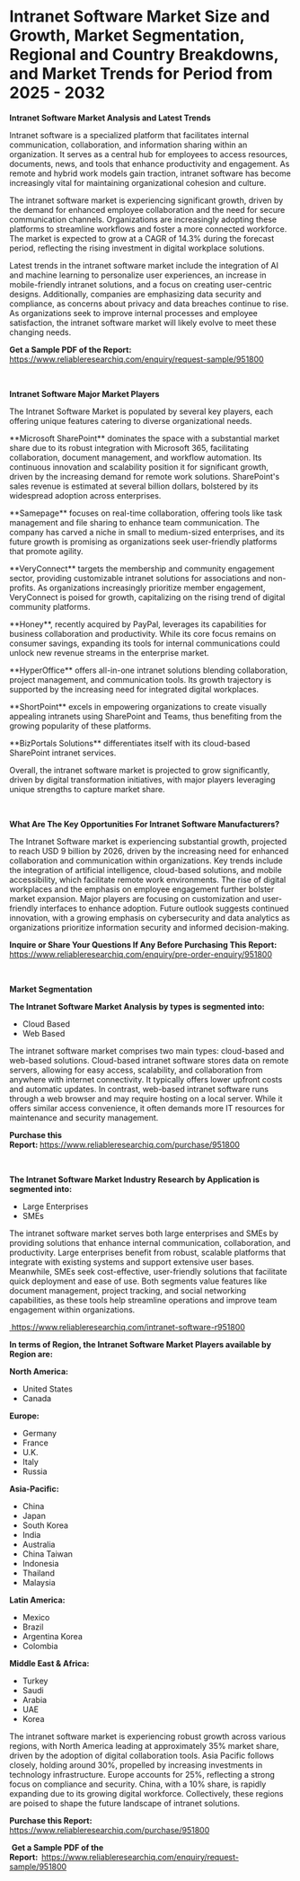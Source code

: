 <p><h1>Intranet Software Market Size and Growth, Market Segmentation, Regional and Country Breakdowns, and Market Trends for Period from 2025 -  2032</h1></p><p><strong>Intranet Software Market Analysis and Latest Trends</strong></p>
<p><p>Intranet software is a specialized platform that facilitates internal communication, collaboration, and information sharing within an organization. It serves as a central hub for employees to access resources, documents, news, and tools that enhance productivity and engagement. As remote and hybrid work models gain traction, intranet software has become increasingly vital for maintaining organizational cohesion and culture.</p><p>The intranet software market is experiencing significant growth, driven by the demand for enhanced employee collaboration and the need for secure communication channels. Organizations are increasingly adopting these platforms to streamline workflows and foster a more connected workforce. The market is expected to grow at a CAGR of 14.3% during the forecast period, reflecting the rising investment in digital workplace solutions.</p><p>Latest trends in the intranet software market include the integration of AI and machine learning to personalize user experiences, an increase in mobile-friendly intranet solutions, and a focus on creating user-centric designs. Additionally, companies are emphasizing data security and compliance, as concerns about privacy and data breaches continue to rise. As organizations seek to improve internal processes and employee satisfaction, the intranet software market will likely evolve to meet these changing needs.</p></p>
<p><strong>Get a Sample PDF of the Report:&nbsp;</strong> <a href="https://www.reliableresearchiq.com/enquiry/request-sample/951800?utm_campaign=1159&utm_medium=2&utm_source=Github&utm_content=ia&utm_term=17042025&utm_id=intranet-software">https://www.reliableresearchiq.com/enquiry/request-sample/951800</a></p>
<p>&nbsp;</p>
<p><strong>Intranet Software Major Market Players</strong></p>
<p><p>The Intranet Software Market is populated by several key players, each offering unique features catering to diverse organizational needs. </p><p>**Microsoft SharePoint** dominates the space with a substantial market share due to its robust integration with Microsoft 365, facilitating collaboration, document management, and workflow automation. Its continuous innovation and scalability position it for significant growth, driven by the increasing demand for remote work solutions. SharePoint's sales revenue is estimated at several billion dollars, bolstered by its widespread adoption across enterprises.</p><p>**Samepage** focuses on real-time collaboration, offering tools like task management and file sharing to enhance team communication. The company has carved a niche in small to medium-sized enterprises, and its future growth is promising as organizations seek user-friendly platforms that promote agility.</p><p>**VeryConnect** targets the membership and community engagement sector, providing customizable intranet solutions for associations and non-profits. As organizations increasingly prioritize member engagement, VeryConnect is poised for growth, capitalizing on the rising trend of digital community platforms.</p><p>**Honey**, recently acquired by PayPal, leverages its capabilities for business collaboration and productivity. While its core focus remains on consumer savings, expanding its tools for internal communications could unlock new revenue streams in the enterprise market.</p><p>**HyperOffice** offers all-in-one intranet solutions blending collaboration, project management, and communication tools. Its growth trajectory is supported by the increasing need for integrated digital workplaces.</p><p>**ShortPoint** excels in empowering organizations to create visually appealing intranets using SharePoint and Teams, thus benefiting from the growing popularity of these platforms.</p><p>**BizPortals Solutions** differentiates itself with its cloud-based SharePoint intranet services. </p><p>Overall, the intranet software market is projected to grow significantly, driven by digital transformation initiatives, with major players leveraging unique strengths to capture market share.</p></p>
<p>&nbsp;</p>
<p><strong>What Are The Key Opportunities For Intranet Software Manufacturers?</strong></p>
<p><p>The Intranet Software market is experiencing substantial growth, projected to reach USD 9 billion by 2026, driven by the increasing need for enhanced collaboration and communication within organizations. Key trends include the integration of artificial intelligence, cloud-based solutions, and mobile accessibility, which facilitate remote work environments. The rise of digital workplaces and the emphasis on employee engagement further bolster market expansion. Major players are focusing on customization and user-friendly interfaces to enhance adoption. Future outlook suggests continued innovation, with a growing emphasis on cybersecurity and data analytics as organizations prioritize information security and informed decision-making.</p></p>
<p><strong>Inquire or Share Your Questions If Any Before Purchasing This Report:</strong> <a href="https://www.reliableresearchiq.com/enquiry/pre-order-enquiry/951800?utm_campaign=1159&utm_medium=2&utm_source=Github&utm_content=ia&utm_term=17042025&utm_id=intranet-software">https://www.reliableresearchiq.com/enquiry/pre-order-enquiry/951800</a></p>
<p>&nbsp;</p>
<p><strong>Market Segmentation</strong></p>
<p><strong>The Intranet Software Market Analysis by types is segmented into:</strong></p>
<p><ul><li>Cloud Based</li><li>Web Based</li></ul></p>
<p><p>The intranet software market comprises two main types: cloud-based and web-based solutions. Cloud-based intranet software stores data on remote servers, allowing for easy access, scalability, and collaboration from anywhere with internet connectivity. It typically offers lower upfront costs and automatic updates. In contrast, web-based intranet software runs through a web browser and may require hosting on a local server. While it offers similar access convenience, it often demands more IT resources for maintenance and security management.</p></p>
<p><strong>Purchase this Report:&nbsp;</strong><a href="https://www.reliableresearchiq.com/purchase/951800?utm_campaign=1159&utm_medium=2&utm_source=Github&utm_content=ia&utm_term=17042025&utm_id=intranet-software">https://www.reliableresearchiq.com/purchase/951800</a></p>
<p>&nbsp;</p>
<p><strong>The Intranet Software Market Industry Research by Application is segmented into:</strong></p>
<p><ul><li>Large Enterprises</li><li>SMEs</li></ul></p>
<p><p>The intranet software market serves both large enterprises and SMEs by providing solutions that enhance internal communication, collaboration, and productivity. Large enterprises benefit from robust, scalable platforms that integrate with existing systems and support extensive user bases. Meanwhile, SMEs seek cost-effective, user-friendly solutions that facilitate quick deployment and ease of use. Both segments value features like document management, project tracking, and social networking capabilities, as these tools help streamline operations and improve team engagement within organizations.</p></p>
<p><a href="https://www.reliableresearchiq.com/intranet-software-r951800?utm_campaign=1159&utm_medium=2&utm_source=Github&utm_content=ia&utm_term=17042025&utm_id=intranet-software">&nbsp;https://www.reliableresearchiq.com/intranet-software-r951800</a></p>
<p><strong>In terms of Region, the Intranet Software Market Players available by Region are:</strong></p>
<p>
    <p> <strong> North America: </strong>
        <ul>
            <li>United States</li>
            <li>Canada</li>
        </ul>
        </p> 
    <p> <strong> Europe: </strong>
        <ul>
            <li>Germany</li>
            <li>France</li>
            <li>U.K.</li>
            <li>Italy</li>
            <li>Russia</li>
        </ul>
        </p> 
    <p> <strong> Asia-Pacific: </strong>
        <ul>
            <li>China</li>
            <li>Japan</li>
            <li>South Korea</li>
            <li>India</li>
            <li>Australia</li>
            <li>China Taiwan</li>
            <li>Indonesia</li>
            <li>Thailand</li>
            <li>Malaysia</li>
        </ul>
        </p> 
    <p> <strong> Latin America: </strong>
        <ul>
            <li>Mexico</li>
            <li>Brazil</li>
            <li>Argentina Korea</li>
            <li>Colombia</li>
        </ul>
        </p> 
    <p> <strong> Middle East & Africa: </strong>
        <ul>
            <li>Turkey</li>
            <li>Saudi</li>
            <li>Arabia</li>
            <li>UAE</li>
            <li>Korea</li>
        </ul>
    </p>
    </p>
<p><p>The intranet software market is experiencing robust growth across various regions, with North America leading at approximately 35% market share, driven by the adoption of digital collaboration tools. Asia Pacific follows closely, holding around 30%, propelled by increasing investments in technology infrastructure. Europe accounts for 25%, reflecting a strong focus on compliance and security. China, with a 10% share, is rapidly expanding due to its growing digital workforce. Collectively, these regions are poised to shape the future landscape of intranet solutions.</p></p>
<p><strong>Purchase this Report: </strong><a href="https://www.reliableresearchiq.com/purchase/951800?utm_campaign=1159&utm_medium=2&utm_source=Github&utm_content=ia&utm_term=17042025&utm_id=intranet-software">https://www.reliableresearchiq.com/purchase/951800</a></p>
<p>&nbsp;<strong>Get a Sample PDF of the Report:&nbsp;&nbsp;</strong><a href="https://www.reliableresearchiq.com/enquiry/request-sample/951800?utm_campaign=1159&utm_medium=2&utm_source=Github&utm_content=ia&utm_term=17042025&utm_id=intranet-software">https://www.reliableresearchiq.com/enquiry/request-sample/951800</a></p>
<p><strong></strong></p>
<p><p></p><p></p><p></p></p>